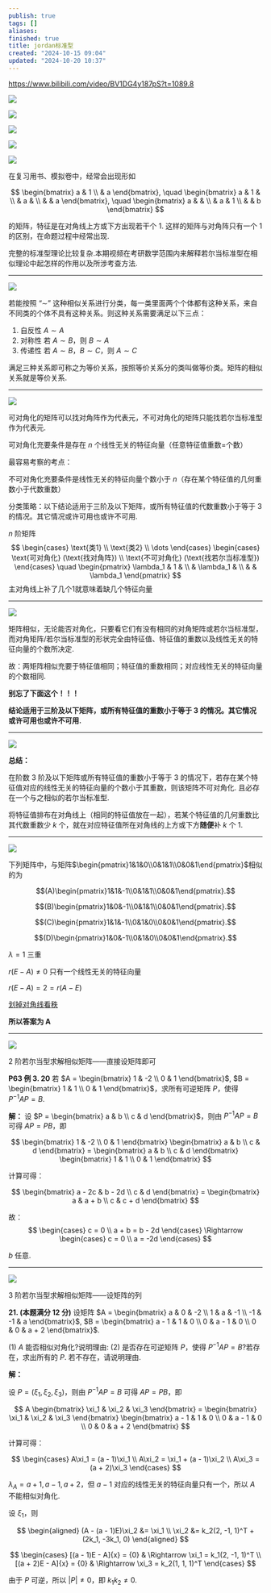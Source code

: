 ```yaml
---
publish: true
tags: []
aliases: 
finished: true
title: jordan标准型
created: "2024-10-15 09:04"
updated: "2024-10-20 10:37"
---
```

https://www.bilibili.com/video/BV1DG4y187pS?t=1089.8

![](https://img.hwenyi.tech/202411301329899.webp)

![](https://img.hwenyi.tech/202411301329118.webp)

![](https://img.hwenyi.tech/202411301329058.webp)

![](https://img.hwenyi.tech/202411301329063.webp)

![](https://img.hwenyi.tech/202410151737844.webp)

在复习用书、模拟卷中，经常会出现形如

$$
\begin{bmatrix} a & 1 \\ & a \end{bmatrix}, \quad
\begin{bmatrix} a & 1 & \\ & a & \\ & & a \end{bmatrix}, \quad
\begin{bmatrix} a & & \\ & a & 1 \\ & & b \end{bmatrix}
$$

的矩阵，特征是在对角线上方或下方出现若干个 1. 这样的矩阵与对角阵只有一个 1 的区别，在命题过程中经常出现.

完整的标准型理论比较复杂.本期视频在考研数学范围内来解释若尔当标准型在相似理论中起怎样的作用以及所涉考查方法.

---

![](https://img.hwenyi.tech/202410151737717.webp)

若能按照 “$\sim$” 这种相似关系进行分类，每一类里面两个个体都有这种关系，来自不同类的个体不具有这种关系。则这种关系需要满足以下三点：

1. 自反性 $A \sim A$
2. 对称性 若 $A \sim B$，则 $B \sim A$
3. 传递性 若 $A \sim B$，$B \sim C$，则 $A \sim C$

满足三种关系即可称之为等价关系，按照等价关系分的类叫做等价类。矩阵的相似关系就是等价关系.

---

![](https://img.hwenyi.tech/202410151717799.webp)

可对角化的矩阵可以找对角阵作为代表元，不可对角化的矩阵只能找若尔当标准型作为代表元.

可对角化充要条件是存在 $n$ 个线性无关的特征向量（任意特征值重数=个数）

最容易考察的考点：

不可对角化充要条件是线性无关的特征向量个数小于 $n$（存在某个特征值的几何重数小于代数重数）

分类策略：以下结论适用于三阶及以下矩阵，或所有特征值的代数重数小于等于 3 的情况。其它情况或许可用也或许不可用.

$n$ 阶矩阵
$$
\begin{cases} 
\text{类1} \\ 
\text{类2} \\ 
\dots 
\end{cases} 
\begin{cases} 
\text{可对角化} (\text{找对角阵}) \\ 
\text{不可对角化} (\text{找若尔当标准型}) 
\end{cases} 
\quad
\begin{pmatrix} 
\lambda_1 & 1 & \\ 
& \lambda_1 & \\ 
& & \lambda_1 
\end{pmatrix}
$$
主对角线上补了几个1就意味着缺几个特征向量

---

![](https://img.hwenyi.tech/202410151738573.webp)

矩阵相似，无论能否对角化，只要看它们有没有相同的对角矩阵或若尔当标准型，而对角矩阵/若尔当标准型的形状完全由特征值、特征值的重数以及线性无关的特征向量的个数所决定.

故：两矩阵相似充要于特征值相同；特征值的重数相同；对应线性无关的特征向量的个数相同.

**别忘了下面这个！！！**

**结论适用于三阶及以下矩阵，或所有特征值的重数小于等于 3 的情况。其它情况或许可用也或许不可用.**

---

![](https://img.hwenyi.tech/202410151725082.webp)

**总结：**

在阶数 3 阶及以下矩阵或所有特征值的重数小于等于 3 的情况下，若存在某个特征值对应的线性无关的特征向量的个数小于其重数，则该矩阵不可对角化. 且必存在一个与之相似的若尔当标准型.

将特征值排布在对角线上（相同的特征值放在一起），若某个特征值的几何重数比其代数重数少 $k$ 个，就在对应特征值所在对角线的上方或下方**随便**补 $k$ 个 1.

---

![](https://img.hwenyi.tech/202410151727538.webp)

下列矩阵中，与矩阵$\begin{pmatrix}1&1&0\\0&1&1\\0&0&1\end{pmatrix}$相似的为

$$(A)\begin{pmatrix}1&1&-1\\0&1&1\\0&0&1\end{pmatrix}.$$

$$(B)\begin{pmatrix}1&0&-1\\0&1&1\\0&0&1\end{pmatrix}.$$

$$(C)\begin{pmatrix}1&1&-1\\0&1&0\\0&0&1\end{pmatrix}.$$

$$(D)\begin{pmatrix}1&0&-1\\0&1&0\\0&0&1\end{pmatrix}.$$

$\lambda = 1$ 三重

$r(E - A) \ne 0$ 只有一个线性无关的特征向量

$r(E - A) = 2 = r(A - E)$

[划掉对角线看秩](https://www.bilibili.com/video/BV18L2dYPEZU?t=592.2)

**所以答案为 A**

---

![](https://img.hwenyi.tech/202410151738627.webp)

2 阶若尔当型求解相似矩阵——直接设矩阵即可

**P63 例 3. 20** 若 $A = \begin{bmatrix} 1 & -2 \\ 0 & 1 \end{bmatrix}$, $B = \begin{bmatrix} 1 & 1 \\ 0 & 1 \end{bmatrix}$，求所有可逆矩阵 $P$，使得 $P^{-1}AP = B$.

**解：** 设 $P = \begin{bmatrix} a & b \\ c & d \end{bmatrix}$，则由 $P^{-1}AP = B$ 可得 $AP = PB$，即

$$
\begin{bmatrix} 1 & -2 \\ 0 & 1 \end{bmatrix} \begin{bmatrix} a & b \\ c & d \end{bmatrix} = \begin{bmatrix} a & b \\ c & d \end{bmatrix} \begin{bmatrix} 1 & 1 \\ 0 & 1 \end{bmatrix}
$$

计算可得：

$$
\begin{bmatrix} a - 2c & b - 2d \\ c & d \end{bmatrix} = \begin{bmatrix} a & a + b \\ c & c + d \end{bmatrix}
$$

故：
$$
\begin{cases}
c = 0 \\
a + b = b - 2d
\end{cases}
\Rightarrow
\begin{cases}
c = 0 \\
a = -2d
\end{cases}
$$

$b$ 任意.


---


![](https://img.hwenyi.tech/202410151736645.webp)


3 阶若尔当型求解相似矩阵——设矩阵的列

**21. (本题满分 12 分)**
设矩阵 $A = \begin{bmatrix} a & 0 & -2 \\ 1 & a & -1 \\ -1 & -1 & a \end{bmatrix}$, $B = \begin{bmatrix} a - 1 & 1 & 0 \\ 0 & a - 1 & 0 \\ 0 & 0 & a + 2 \end{bmatrix}$.

(1) $A$ 能否相似对角化?说明理由:
(2) 是否存在可逆矩阵 $P$，使得 $P^{-1}AP = B$?若存在，求出所有的 $P$. 若不存在，请说明理由.

**解：**

设 $P = (\xi_1, \xi_2, \xi_3)$，则由 $P^{-1}AP = B$ 可得 $AP = PB$，即

$$
A \begin{bmatrix} \xi_1 & \xi_2 & \xi_3 \end{bmatrix} = \begin{bmatrix} \xi_1 & \xi_2 & \xi_3 \end{bmatrix} \begin{bmatrix} a - 1 & 1 & 0 \\ 0 & a - 1 & 0 \\ 0 & 0 & a + 2 \end{bmatrix}
$$

计算可得：

$$
\begin{cases}
A\xi_1 = (a - 1)\xi_1 \\
A\xi_2 = \xi_1 + (a - 1)\xi_2 \\
A\xi_3 = (a + 2)\xi_3
\end{cases}
$$

$\lambda_A = a + 1, a - 1, a + 2$，但 $a - 1$ 对应的线性无关的特征向量只有一个，所以 $A$ 不能相似对角化.

设 $\xi_1$，则

$$
\begin{aligned}
(A - (a - 1)E)\xi_2 &= \xi_1 \\
\xi_2 &= k_2(2, -1, 1)^T + (2k_1, -3k_1, 0)
\end{aligned}
$$

$$
\begin{cases}
[(a - 1)E - A]{x} = {0} & \Rightarrow \xi_1 = k_1(2, -1, 1)^T \\
[(a + 2)E - A]{x} = {0} & \Rightarrow \xi_3 = k_2(1, 1, 1)^T
\end{cases}
$$

由于 $P$ 可逆，所以 $|P| \ne 0$，即 $k_1 k_2 \ne 0$.

